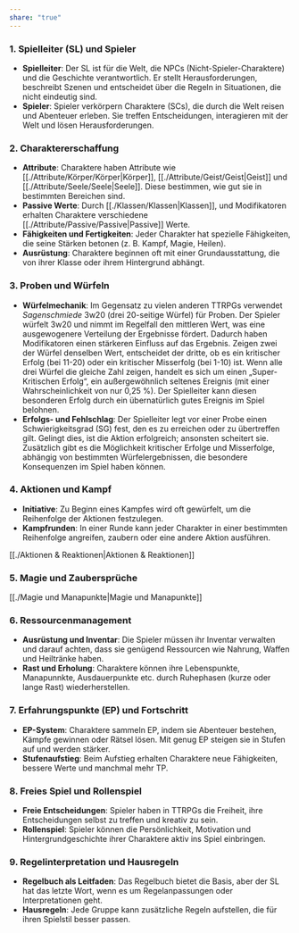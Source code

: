 ```yaml
---
share: "true"
---
```

### 1. **Spielleiter (SL) und Spieler**  
  
- **Spielleiter**: Der SL ist für die Welt, die NPCs (Nicht-Spieler-Charaktere) und die Geschichte verantwortlich. Er stellt Herausforderungen, beschreibt Szenen und entscheidet über die Regeln in Situationen, die nicht eindeutig sind.  
- **Spieler**: Spieler verkörpern Charaktere (SCs), die durch die Welt reisen und Abenteuer erleben. Sie treffen Entscheidungen, interagieren mit der Welt und lösen Herausforderungen.  
  
### 2. **Charaktererschaffung**  
  
- **Attribute**: Charaktere haben Attribute wie [[./Attribute/Körper/Körper|Körper]], [[./Attribute/Geist/Geist|Geist]] und [[./Attribute/Seele/Seele|Seele]]. Diese bestimmen, wie gut sie in bestimmten Bereichen sind.  
- **Passive Werte**: Durch [[./Klassen/Klassen|Klassen]], und Modifikatoren erhalten Charaktere verschiedene [[./Attribute/Passive/Passive|Passive]] Werte.   
- **Fähigkeiten und Fertigkeiten**: Jeder Charakter hat spezielle Fähigkeiten, die seine Stärken betonen (z. B. Kampf, Magie, Heilen).  
- **Ausrüstung**: Charaktere beginnen oft mit einer Grundausstattung, die von ihrer Klasse oder ihrem Hintergrund abhängt.  
  
### 3. **Proben und Würfeln**  
  
- **Würfelmechanik**: Im Gegensatz zu vielen anderen TTRPGs verwendet _Sagenschmiede_ 3w20 (drei 20-seitige Würfel) für Proben. Der Spieler würfelt 3w20 und nimmt im Regelfall den mittleren Wert, was eine ausgewogenere Verteilung der Ergebnisse fördert. Dadurch haben Modifikatoren einen stärkeren Einfluss auf das Ergebnis. Zeigen zwei der Würfel denselben Wert, entscheidet der dritte, ob es ein kritischer Erfolg (bei 11-20) oder ein kritischer Misserfolg (bei 1-10) ist. Wenn alle drei Würfel die gleiche Zahl zeigen, handelt es sich um einen „Super-Kritischen Erfolg“, ein außergewöhnlich seltenes Ereignis (mit einer Wahrscheinlichkeit von nur 0,25 %). Der Spielleiter kann diesen besonderen Erfolg durch ein übernatürlich gutes Ereignis im Spiel belohnen.  
- **Erfolgs- und Fehlschlag**: Der Spielleiter legt vor einer Probe einen Schwierigkeitsgrad (SG) fest, den es zu erreichen oder zu übertreffen gilt. Gelingt dies, ist die Aktion erfolgreich; ansonsten scheitert sie. Zusätzlich gibt es die Möglichkeit kritischer Erfolge und Misserfolge, abhängig von bestimmten Würfelergebnissen, die besondere Konsequenzen im Spiel haben können.  
  
### 4. **Aktionen und Kampf**  
  
- **Initiative**: Zu Beginn eines Kampfes wird oft gewürfelt, um die Reihenfolge der Aktionen festzulegen.  
- **Kampfrunden**: In einer Runde kann jeder Charakter in einer bestimmten Reihenfolge angreifen, zaubern oder eine andere Aktion ausführen.  
  
[[./Aktionen & Reaktionen|Aktionen & Reaktionen]]  
  
### 5. **Magie und Zaubersprüche**  
  
[[./Magie und Manapunkte|Magie und Manapunkte]]  
  
### 6. **Ressourcenmanagement**  
  
- **Ausrüstung und Inventar**: Die Spieler müssen ihr Inventar verwalten und darauf achten, dass sie genügend Ressourcen wie Nahrung, Waffen und Heiltränke haben.  
- **Rast und Erholung**: Charaktere können ihre Lebenspunkte, Manapunnkte, Ausdauerpunkte etc. durch Ruhephasen (kurze oder lange Rast) wiederherstellen.  
  
### 7. **Erfahrungspunkte (EP) und Fortschritt**  
  
- **EP-System**: Charaktere sammeln EP, indem sie Abenteuer bestehen, Kämpfe gewinnen oder Rätsel lösen. Mit genug EP steigen sie in Stufen auf und werden stärker.  
- **Stufenaufstieg**: Beim Aufstieg erhalten Charaktere neue Fähigkeiten, bessere Werte und manchmal mehr TP.  
  
### 8. **Freies Spiel und Rollenspiel**  
  
- **Freie Entscheidungen**: Spieler haben in TTRPGs die Freiheit, ihre Entscheidungen selbst zu treffen und kreativ zu sein.  
- **Rollenspiel**: Spieler können die Persönlichkeit, Motivation und Hintergrundgeschichte ihrer Charaktere aktiv ins Spiel einbringen.  
  
### 9. **Regelinterpretation und Hausregeln**  
  
- **Regelbuch als Leitfaden**: Das Regelbuch bietet die Basis, aber der SL hat das letzte Wort, wenn es um Regelanpassungen oder Interpretationen geht.  
- **Hausregeln**: Jede Gruppe kann zusätzliche Regeln aufstellen, die für ihren Spielstil besser passen.
